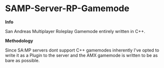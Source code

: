 # SAMP-Server-RP-Gamemode


<b>Info</b>
<p>
  San Andreas Multiplayer Roleplay Gamemode entirely written in C++.
</p>
<p>
<p><b>Methodology</b></p>
<p>
  Since SA:MP servers dont support C++ gamemodes inherently I've opted to write it as a Plugin to the server and the AMX gamemode is written to be as bare as possible.
</p>
</p>
